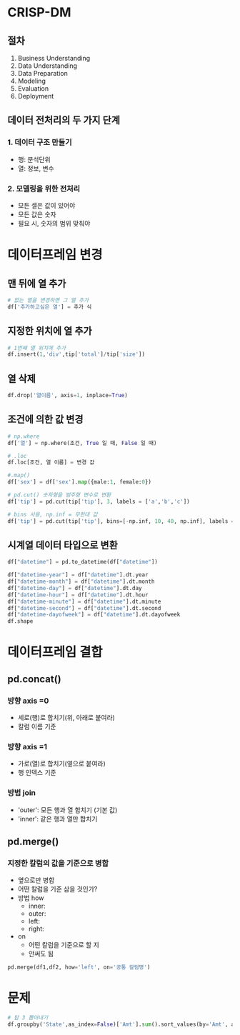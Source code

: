 
# CRISP-DM
## 절차
1. Business Understanding
2. Data Understanding
3. Data Preparation
4. Modeling
5. Evaluation
6. Deployment


## 데이터 전처리의 두 가지 단계
### 1. 데이터 구조 만들기
- 행: 분석단위
- 열: 정보, 변수
### 2. 모델링을 위한 전처리
- 모든 셀은 값이 있어야
- 모든 값은 숫자
- 필요 시, 숫자의 범위 맞춰야



# 데이터프레임 변경

## 맨 뒤에 열 추가
```python
# 없는 열을 변경하면 그 열 추가
df['추가하고싶은 열'] = 추가 식
```

## 지정한 위치에 열 추가
```python
# 1번째 열 위치에 추가
df.insert(1,'div',tip['total']/tip['size'])
```

## 열 삭제
```python
df.drop('열이름', axis=1, inplace=True)
```

## 조건에 의한 값 변경

```python
# np.where
df['열'] = np.where(조건, True 일 때, False 일 때)

# .loc
df.loc[조건, 열 이름] = 변경 값

#.map()
df['sex'] = df['sex'].map({male:1, female:0})

# pd.cut() 숫자형을 범주형 변수로 변환
df['tip'] = pd.cut(tip['tip'], 3, labels = ['a','b','c'])

# bins 사용, np.inf = 무한대 값
df['tip'] = pd.cut(tip['tip'], bins=[-np.inf, 10, 40, np.inf], labels = ['a','b','c'])


```

## 시계열 데이터 타입으로 변환
```python
df["datetime"] = pd.to_datetime(df["datetime"])

df["datetime-year"] = df["datetime"].dt.year
df["datetime-month"] = df["datetime"].dt.month
df["datetime-day"] = df["datetime"].dt.day
df["datetime-hour"] = df["datetime"].dt.hour
df["datetime-minute"] = df["datetime"].dt.minute
df["datetime-second"] = df["datetime"].dt.second
df["datetime-dayofweek"] = df["datetime"].dt.dayofweek
df.shape
```

# 데이터프레임 결합

## pd.concat()
### 방향 axis =0
- 세로(행)로 합치기(위, 아래로 붙여라)
- 칼럼 이름 기준
### 방향 axis =1
- 가로(열)로 합치기(옆으로 붙여라)
- 행 인덱스 기준
### 방법 join
- 'outer': 모든 행과 열 합치기 (기본 값)
- 'inner': 같은 행과 열만 합치기



## pd.merge()
### 지정한 칼럼의 값을 기준으로 병합
- 옆으로만 병합
- 어떤 칼럼을 기준 삼을 것인가?
- 방법 how
	- inner:
	- outer:
	- left:
	- right:
- on
	- 어떤 칼럼을 기준으로 할 지
	- 안써도 됨
```python
pd.merge(df1,df2, how='left', on='공통 칼럼명')
```





# 문제

```python
# 탑 3 뽑아내기
df.groupby('State',as_index=False)['Amt'].sum().sort_values(by='Amt', ascending=False).head(3)
```

